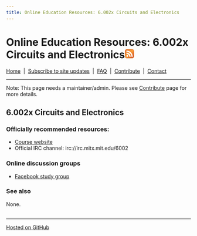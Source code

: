 ```yaml
---
title: Online Education Resources: 6.002x Circuits and Electronics
---
```


# Online Education Resources: 6\.002x Circuits and Electronics<a href=""><img src="https://github.com/amberj/online-edu-resources/raw/gh-pages/feed-icon.png" alt="RSS Feed" /></a>
[Home](http://amberj.github.com/online-edu-resources/ "Online Educational Resources: Home") &nbsp;|&nbsp; [Subscribe to site updates](http://amberj.github.com/online-edu-resources/subscribe.html "Online Educational Resources: Subscribe to site updates") &nbsp;|&nbsp; [FAQ](http://amberj.github.com/online-edu-resources/faq.html "Online Educational Resources: FAQ") &nbsp;|&nbsp; [Contribute](http://amberj.github.com/online-edu-resources/contribute.html "Online Educational Reqources: Contribute") &nbsp;|&nbsp; [Contact](http://amberj.github.com/online-edu-resources/contact.html "Online Educational Resources: Contact")<br />

<hr />

Note: This page needs a maintainer/admin. Please see [Contribute](http://amberj.github.com/online-edu-resources/contribute.html) page for more details.

## 6\.002x Circuits and Electronics
### Officially recommended resources:
* [Course website](https://6002x.mitx.mit.edu/)
* Official IRC channel: irc://irc.mitx.mit.edu/6002

### Online discussion groups
* [Facebook study group](https://www.facebook.com/groups/mitxonline/)

### See also
None.
<br /><br />
<hr />

[Hosted on GitHub](https://github.com/amberj/online-edu-resources "online-edu-resources on GitHub")
